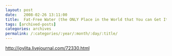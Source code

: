 ```yaml
---
layout: post
date:	2008-02-26 13:11:00
title:  Fat-Free Water (the ONLY Place in the World that You can Get It)
tags: [archived-posts]
categories: archives
permalink: /:categories/:year/:month/:day/:title/
---
```

http://joylita.livejournal.com/72330.html
